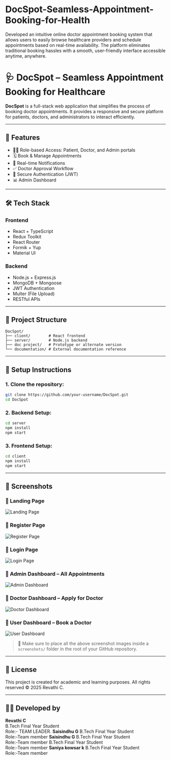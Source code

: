 # DocSpot-Seamless-Appointment-Booking-for-Health
Developed an intuitive online doctor appointment booking system that allows users to easily browse healthcare providers and schedule appointments based on real-time availability. The platform eliminates traditional booking hassles with a smooth, user-friendly interface accessible anytime, anywhere.         

# 🩺 DocSpot – Seamless Appointment Booking for Healthcare

**DocSpot** is a full-stack web application that simplifies the process of booking doctor appointments. It provides a responsive and secure platform for patients, doctors, and administrators to interact efficiently.

---

## 🚀 Features

- 🧑‍⚕️ Role-based Access: Patient, Doctor, and Admin portals
- 🗓️ Book & Manage Appointments
- 📢 Real-time Notifications
- ✅ Doctor Approval Workflow
- 🔐 Secure Authentication (JWT)
- 📊 Admin Dashboard

---

## 🛠 Tech Stack

### Frontend
- React + TypeScript
- Redux Toolkit
- React Router
- Formik + Yup
- Material UI

### Backend
- Node.js + Express.js
- MongoDB + Mongoose
- JWT Authentication
- Multer (File Upload)
- RESTful APIs

---

## 📁 Project Structure

```
DocSpot/
├── client/        # React frontend
├── server/        # Node.js backend
├── doc project/   # Prototype or alternate version
└── documentation/ # External documentation reference
```

---

## 🔧 Setup Instructions

### 1. Clone the repository:
```bash
git clone https://github.com/your-username/DocSpot.git
cd DocSpot
```

### 2. Backend Setup:
```bash
cd server
npm install
npm start
```

### 3. Frontend Setup:
```bash
cd client
npm install
npm start
```

---

## 📸 Screenshots

### 🔹 Landing Page
![Landing Page](./screenshots/landing-page.png)

### 🔹 Register Page
![Register Page](./screenshots/register-page.png)

### 🔹 Login Page
![Login Page](./screenshots/login-page.png)

### 🔹 Admin Dashboard – All Appointments
![Admin Dashboard](./screenshots/admin-dashboard.png)

### 🔹 Doctor Dashboard – Apply for Doctor
![Doctor Dashboard](./screenshots/doctor-dashboard.png)

### 🔹 User Dashboard – Book a Doctor
![User Dashboard](./screenshots/user-dashboard.png)

> 📁 Make sure to place all the above screenshot images inside a `screenshots/` folder in the root of your GitHub repository.

---

## 📃 License

This project is created for academic and learning purposes. All rights reserved © 2025 Revathi C.

---

## 🙋‍♀️ Developed by

**Revathi C**  
B.Tech Final Year Student  
Role:- TEAM LEADER.
**Saisindhu G**
B.Tech Final Year Student  
Role:-Team member
**Saisindhu G**
B.Tech Final Year Student  
Role:-Team member
B.Tech Final Year Student  
Role:-Team member
**Saniya kowsar k**
B.Tech Final Year Student  
Role:-Team member




